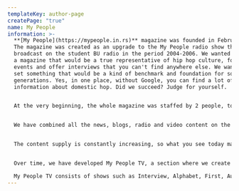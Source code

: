```yaml
---
templateKey: author-page
createPage: "true"
name: My People
information: >-
  **[My People](https://mypeople.in.rs)** magazine was founded in February 2008.
  The magazine was created as an upgrade to the My People radio show that was
  broadcast on the student BU radio in the period 2004-2006. We wanted to create
  a magazine that would be a true representative of hip hop culture, follow
  events and offer interviews that you can't find anywhere else. We wanted to
  set something that would be a kind of benchmark and foundation for some future
  generations. Yes, in one place, without Google, you can find a lot of
  information about domestic hop. Did we succeed? Judge for yourself.


  At the very beginning, the whole magazine was staffed by 2 people, today about ten people are engaged around the magazine and we want that number to continue to increase.


  We have combined all the news, blogs, radio and video content on the portal. This way you can find out every day about everything you are interested in related to hip hop culture in the region.


  The content supply is constantly increasing, so what you see today may be upgraded tomorrow.


  Over time, we have developed My People TV, a section where we create content ourselves.

  My People TV consists of shows such as Interview, Alphabet, First, Audience Pie, My People Live, Chronicles, Behind The Scene, Street Art, Move Art, recordings from Live performances…
---
```

